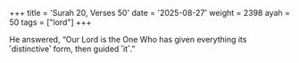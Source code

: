 +++
title = 'Surah 20, Verses 50'
date = '2025-08-27'
weight = 2398
ayah = 50
tags = ["lord"]
+++

He answered, “Our Lord is the One Who has given everything its ˹distinctive˺ form, then guided ˹it˺.”